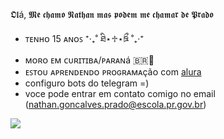 
𝕺𝖑á, 𝕸𝖊 𝖈𝖍𝖆𝖒𝖔 𝕹𝖆𝖙𝖍𝖆𝖓 𝖒𝖆𝖘 𝖕𝖔𝖉𝖊𝖒 𝖒𝖊 𝖈𝖍𝖆𝖒𝖆𝖗 𝖉𝖊 𝕻𝖗𝖆𝖉𝖔
- ᴛᴇɴʜᴏ 15 ᴀɴᴏꜱ   ⁺‧₊˚ ཐི⋆♱⋆ཋྀ ˚₊‧⁺
- ᴍᴏʀᴏ ᴇᴍ ᴄᴜʀɪᴛɪʙᴀ/ᴘᴀʀᴀɴá 🇧🇷📍
- ᴇꜱᴛᴏᴜ ᴀᴘʀᴇɴᴅᴇɴᴅᴏ ᴘʀᴏɢʀᴀᴍᴀçãᴏ com [alura](https://www.alura.com.br/?srsltid=AfmBOopO92yCtQHFZDjwWsa6mtIAbuygwfBqJBm2eokzm7oQfWCXbgFT)
- configuro bots do telegram =)
- voce pode entrar em contato comigo no email (nathan.goncalves.prado@escola.pr.gov.br)
  
![](https://media1.tenor.com/m/ESgNB74lw54AAAAC/itadori-angry-jujutsu-kaisen.gif)

<!--
**Nzprado/Nzprado** is a ✨ _special_ ✨ repository because its `README.md` (this file) appears on your GitHub profile.

Here are some ideas to get you started:

- 🔭 I’m currently working on ...
- 🌱 I’m currently learning ...
- 👯 I’m looking to collaborate on ...
- 🤔 I’m looking for help with ...
- 💬 Ask me about ...
- 📫 How to reach me: ...
- 😄 Pronouns: ...
- ⚡ Fun fact: ...
-->
